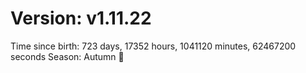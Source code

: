 # Version: v1.11.22
Time since birth: 723 days, 17352 hours, 1041120 minutes, 62467200 seconds
Season: Autumn 🍁
